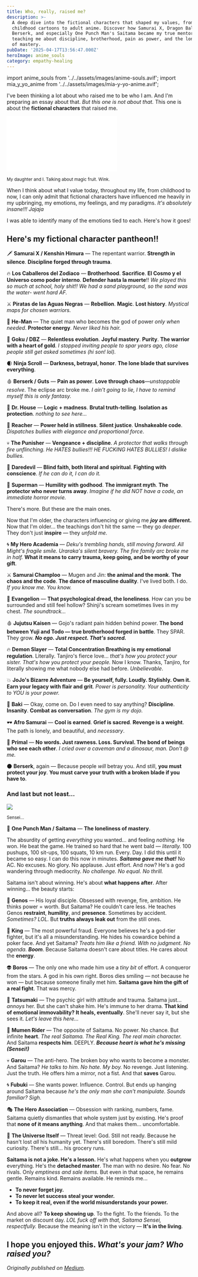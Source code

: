 ```yaml
---
title: Who, really, raised me?
description: >-
  A deep dive into the fictional characters that shaped my values, from
  childhood cartoons to adult anime. Discover how Samurai X, Dragon Ball Z,
  Berserk, and especially One Punch Man's Saitama became my true mentors,
  teaching me about discipline, brotherhood, pain as power, and the loneliness
  of mastery.
pubDate: '2025-04-17T13:56:47.000Z'
heroImage: anime_souls
category: empathy-healing
---
```


import anime_souls from '../../assets/images/anime-souls.avif';
import mia_y_yo_anime from '../../assets/images/mia-y-yo-anime.avif';



I've been thinking a lot about who raised me to be who I am. And I'm preparing an essay about that. _But this one is not about that._ This one is about the **fictional characters** that raised me.

![](mia_y_yo_anime.src)

<small>My daughter and I. Talking about magic fruit. Wink.</small>

When I think about what I value today, throughout my life, from childhood to now, I can only admit that fictional characters have influenced me heavily in my upbringing, my emotions, my feelings, and my paradigms. _It's absolutely insane!!! Jajaja_

I was able to identify many of the emotions tied to each. Here's how it goes!

## Here's my fictional character pantheon!!

🗡️ **Samurai X / Kenshin Himura** — The repentant warrior. **Strength in silence**. **Discipline forged through trauma**.

🔥 **Los Caballeros del Zodiaco** — **Brotherhood**. **Sacrifice**. **El Cosmo y el Universo como poder interno**. **Defender hasta la muerte**!! _We played this so much at school, holy shit!! We had a sand playground, so the sand was the water- went hard AF._

⚔️ **Piratas de las Aguas Negras** — **Rebellion**. **Magic**. **Lost history**. _Mystical maps for chosen warriors._

💪 **He-Man** — The quiet man who becomes the god of power _only when needed_. **Protector energy**. _Never liked his hair._

🐉 **Goku / DBZ** — **Relentless evolution**. **Joyful mastery**. **Purity**. **The warrior with a heart of gold**. _I stopped inviting people to spar years ago, close people still get asked sometimes (hi son! lol)._

🌒 **Ninja Scroll** — **Darkness, betrayal, honor**. **The lone blade that survives everything**.

🩸 **Berserk / Guts** — **Pain as power**. **Love through chaos**—_unstoppable resolve_. The eclipse arc broke me. _I ain't going to lie, I have to remind myself this is only fantasy._

🧠 **Dr. House** — **Logic + madness**. **Brutal truth-telling**. **Isolation as protection**. _nothing to see here…_

🧱 **Reacher** — **Power held in stillness**. **Silent justice**. **Unshakeable code**. _Dispatches bullies with elegance and proportional force_.

💀 **The Punisher** — **Vengeance + discipline**. _A protector that walks through fire unflinching. He HATES bullies!!! HE FUCKING HATES BULLIES! I dislike bullies._

🥋 **Daredevil** — **Blind faith, both literal and spiritual**. **Fighting with conscience**. _If he can do it, I can do it._

🦸 **Superman** — **Humility with godhood**. **The immigrant myth**. **The protector who never turns away**. _Imagine if he did NOT have a code, an immediate horror movie._

There's more. But these are the main ones.

Now that I'm older, the characters influencing or giving me **_joy_ are different.** Now that I'm older... the teachings don't hit the same — they go _deeper_. They don't just **inspire** — they _unfold me._

🌀 **My Hero Academia** — _Deku's trembling hands, still moving forward. All Might's fragile smile. Uraraka's silent bravery. The fire family arc broke me in half._ **What it means to carry trauma, keep going, and be worthy of your gift**.

⚔️ **Samurai Champloo** — Mugen and Jin: **the animal and the monk**. **The chaos and the code**. **The dance of masculine duality**. I've lived both. I do. _If you know me. You know._

🧠 **Evangelion** — **That psychological dread, the loneliness**. How can you be surrounded and still feel hollow? Shinji's scream sometimes lives in my chest. _The soundtrack…_

🩸 **Jujutsu Kaisen** — Gojo's radiant pain hidden behind power. **The bond between Yuji and Todo — true brotherhood forged in battle**. They SPAR. They grow. **_No ego. Just respect. That's sacred._**

🔥 **Demon Slayer** — **Total Concentration Breathing is my emotional regulation**. Literally. Tanjiro's fierce love… _that's how you protect your sister. That's how you protect your people._ Now I know. Thanks, Tanjiro, for literally showing me what nobody else had before. _Unbelievable_.

💥 **JoJo's Bizarre Adventure** — **Be yourself, fully. Loudly. Stylishly. Own it. Earn your legacy with flair and grit**. _Power is personality. Your authenticity to YOU is your power._

👊 **Baki** — Okay, come on. Do I even need to say anything? **Discipline**. **Insanity**. **Combat as conversation**. _The gym is my dojo._

🕶️ **Afro Samurai** — **Cool is earned**. **Grief is sacred**. **Revenge is a weight**. The path is lonely, and beautiful, and _necessary_.

🦴 **Primal** — **No words. Just rawness. Loss. Survival. The bond of beings who see each other**. _I cried over a caveman and a dinosaur, man. Don't @ me._

🌑 **Berserk**, again — Because people _will_ betray you. And still, **you must protect your joy**. **You must carve your truth with a broken blade if you have to**.

### And last but not least…

![](https://cdn-images-1.medium.com/max/800/1*iv9CeuiMWXclD6P3pWzKVQ.jpeg)

<small>Sensei…</small>

🧢 **One Punch Man / Saitama** — **The loneliness of mastery**.

The absurdity of getting _everything_ you wanted… and feeling _nothing._ He won. He beat the game. He trained so hard that he went bald — _literally._ 100 pushups, 100 sit-ups, 100 squats, 10 km run. Every. Day. I did this until it became so easy. I can do this now in minutes. **_Saitama gave me that!_** No AC. No excuses. No glory. No applause. Just effort. And now? He's a god wandering through mediocrity. _No challenge. No equal. No thrill._

Saitama isn't about winning. He's about **what happens after**. After winning... the beauty starts:

👦 **Genos** — His loyal disciple. Obsessed with revenge, fire, ambition. He thinks power = worth. But Saitama? He couldn't care less. He teaches Genos **restraint**, **humility**, and **presence**. Sometimes by accident. _Sometimes? LOL._ But **truths always leak out** from the still ones.

👊 **King** — The most powerful fraud. Everyone believes he's a god-tier fighter, but it's all a misunderstanding. He hides his cowardice behind a poker face. And yet Saitama? _Treats him like a friend. With no judgment. No agenda._ **_Boom_**. Because Saitama doesn't care about titles. He cares about the **energy**.

👽 **Boros** — The only one who made him use a _tiny bit_ of effort. A conqueror from the stars. A god in his own right. Boros dies smiling — not because he won — but because someone finally met him. **Saitama gave him the gift of a real fight**. That was mercy.

🐜 **Tatsumaki** — The psychic girl with attitude and trauma. Saitama just… _annoys_ her. But she can't shake him. He's immune to her drama. **That kind of emotional immovability? It heals, eventually**. She'll never say it, but she sees it. _Let's leave this here…_

🧠 **Mumen Rider** — The opposite of Saitama. No power. No chance. But infinite **heart**. _The real Saitama. The Real King. The real main character._ And Saitama **respects him**. DEEPLY. **_Because heart is what he's missing (Sensei!)_**

💀 **Garou** — The anti-hero. The broken boy who wants to become a monster. And Saitama? _He talks to him. No hate. My boy._ No revenge. Just listening. Just the truth. He offers him a mirror, not a fist. And that **saves** Garou.

🌀 **Fubuki** — She wants power. Influence. Control. But ends up hanging around Saitama because _he's the only man she can't manipulate. Sounds familiar? Sigh._

🎭 **The Hero Association** — Obsession with ranking, numbers, fame. Saitama quietly dismantles that whole system just by existing. He's proof that **none of it means anything**. And that makes them… uncomfortable.

🌌 **The Universe Itself** — Threat level: God. Still not ready. Because he hasn't lost _all_ his humanity yet. There's still boredom. There's still mild curiosity. There's still… his grocery runs.

**Saitama is not a joke. He's a lesson.** He's what happens when you **outgrow** everything. He's the **detached master**. The man with no desire. No fear. No rivals. Only _emptiness and sale items._ But even in that space, he remains gentle. Remains kind. Remains available. He reminds me…

- **To never forget joy.**
- **To never let success steal your wonder.**
- **To keep it real, even if the world misunderstands your power.**

And above all? **To keep showing up**. To the fight. To the friends. To the market on discount day. _LOL fuck off with that, Saitama Sensei, respectfully._ Because the meaning isn't in the victory — **It's in the living**.

I hope you enjoyed this. **_What's your jam? Who raised you?_**
---

_Originally published on [Medium](https://medium.com/@wizards777/who-really-raised-me-b22766a8a48f)._
